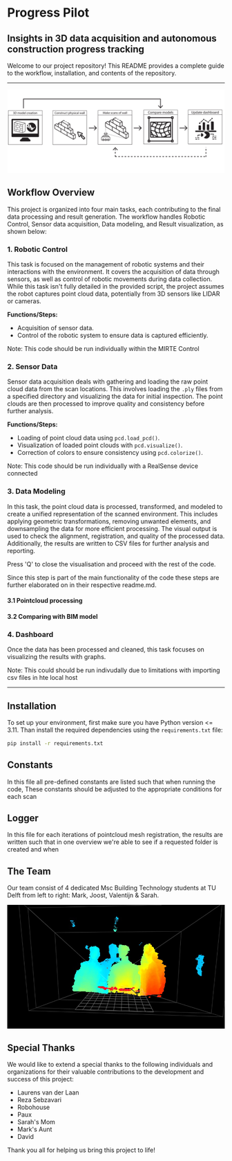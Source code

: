 # Progress Pilot
## Insights in 3D data acquisition and autonomous construction progress tracking

Welcome to our project repository! This README provides a complete guide to the workflow, installation, and contents of the repository.

---

![Workflow Overview](img/maintask.png)

## Workflow Overview

This project is organized into four main tasks, each contributing to the final data processing and result generation. The workflow handles Robotic Control, Sensor data acquisition, Data modeling, and Result visualization, as shown below:

### 1. **Robotic Control**
   This task is focused on the management of robotic systems and their interactions with the environment. It covers the acquisition of data through sensors, as well as control of robotic movements during data collection. While this task isn't fully detailed in the provided script, the project assumes the robot captures point cloud data, potentially from 3D sensors like LIDAR or cameras.

   **Functions/Steps:**
   - Acquisition of sensor data.
   - Control of the robotic system to ensure data is captured efficiently.

Note: This code should be run individually within the MIRTE Control

### 2. **Sensor Data** 
   Sensor data acquisition deals with gathering and loading the raw point cloud data from the scan locations. This involves loading the `.ply` files from a specified directory and visualizing the data for initial inspection. The point clouds are then processed to improve quality and consistency before further analysis.

   **Functions/Steps:**
   - Loading of point cloud data using `pcd.load_pcd()`.
   - Visualization of loaded point clouds with `pcd.visualize()`.
   - Correction of colors to ensure consistency using `pcd.colorize()`.

Note: This code should be run individually with a RealSense device connected 

### 3. **Data Modeling** 
   In this task, the point cloud data is processed, transformed, and modeled to create a unified representation of the scanned environment. This includes applying geometric transformations, removing unwanted elements, and downsampling the data for more efficient processing. The visual output is used to check the alignment, registration, and quality of the processed data. Additionally, the results are written to CSV files for further analysis and reporting. 

   Press 'Q' to close the visualisation and proceed with the rest of the code.
   
   Since this step is part of the main functionality of the code these steps are further elaborated on in their respective readme.md. 

#### 3.1 Pointcloud processing

#### 3.2 Comparing with BIM model


### 4. **Dashboard** 
   Once the data has been processed and cleaned, this task focuses on visualizing the results with graphs.  

   
Note: This could should be run indivudally due to limitations with importing csv files in hte local host


---

## Installation 

To set up your environment, first make sure you have Python version <= 3.11. 
Than install the required dependencies using the `requirements.txt` file:

```bash
pip install -r requirements.txt
```

## Constants

In this file all pre-defined constants are listed such that when running the code, These constants should be adjusted to the appropriate conditions for each scan 

## Logger

In this file for each iterations of pointcloud mesh registration, the results are written such that in one overview we're able to see if a requested folder is created and when


## The Team

Our team consist of 4 dedicated Msc Building Technology students at TU Delft from left to right: Mark, Joost, Valentijn & Sarah. 

![TEAM](img/TEAM.jpg)

## Special Thanks
We would like to extend a special thanks to the following individuals and organizations for their valuable contributions to the development and success of this project:

- Laurens van der Laan
- Reza Sebzavari
- Robohouse
- Paux
- Sarah's Mom
- Mark's Aunt
- David

Thank you all for helping us bring this project to life!
